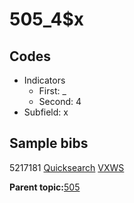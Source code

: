 # 505\_4$x

## Codes

-   Indicators
    -   First: \_
    -   Second: 4
-   Subfield: x

## Sample bibs

5217181 [Quicksearch](https://search.library.yale.edu/catalog/5217181) [VXWS](http://prodorbis.library.yale.edu:7014/vxws/GetHoldingsService?bibId=5217181)

**Parent topic:**[505](../../tags/505/505.md)

